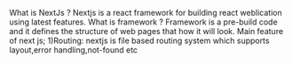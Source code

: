 What is NextJs ?
Nextjs is a react framework for building react weblication using latest features.
What is framework ?
Framework is a pre-build code and it defines the structure of web pages that how it will look.
Main feature of next js;
1)Routing:
nextjs is file based routing system which supports layout,error handling,not-found etc  

